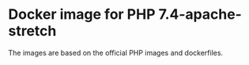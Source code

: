 # Docker image for PHP 7.4-apache-stretch

The images are based on the official PHP images and dockerfiles.